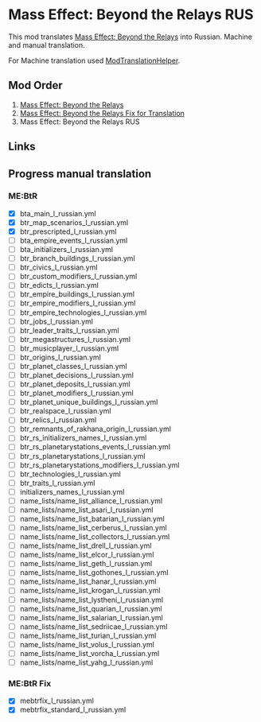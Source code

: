 # Mass Effect: Beyond the Relays RUS
This mod translates [Mass Effect: Beyond the Relays](https://steamcommunity.com/sharedfiles/filedetails/?id=2911033004) into Russian.
Machine and manual translation.

For Machine translation used [ModTranslationHelper](https://github.com/JuryReimis/ModTranslationHelper).

## Mod Order
1. [Mass Effect: Beyond the Relays](https://steamcommunity.com/sharedfiles/filedetails/?id=2911033004)
2. [Mass Effect: Beyond the Relays Fix for Translation](https://steamcommunity.com/sharedfiles/filedetails/?id=2954292659)
2. Mass Effect: Beyond the Relays RUS

## Links

## Progress manual translation
### ME:BtR
- [x] bta_main_l_russian.yml
- [x] btr_map_scenarios_l_russian.yml
- [x] btr_prescripted_l_russian.yml
- [ ] bta_empire_events_l_russian.yml
- [ ] bta_initializers_l_russian.yml
- [ ] btr_branch_buildings_l_russian.yml
- [ ] btr_civics_l_russian.yml
- [ ] btr_custom_modifiers_l_russian.yml
- [ ] btr_edicts_l_russian.yml
- [ ] btr_empire_buildings_l_russian.yml
- [ ] btr_empire_modifiers_l_russian.yml
- [ ] btr_empire_technologies_l_russian.yml
- [ ] btr_jobs_l_russian.yml
- [ ] btr_leader_traits_l_russian.yml
- [ ] btr_megastructures_l_russian.yml
- [ ] btr_musicplayer_l_russian.yml
- [ ] btr_origins_l_russian.yml
- [ ] btr_planet_classes_l_russian.yml
- [ ] btr_planet_decisions_l_russian.yml
- [ ] btr_planet_deposits_l_russian.yml
- [ ] btr_planet_modifiers_l_russian.yml
- [ ] btr_planet_unique_buildings_l_russian.yml
- [ ] btr_realspace_l_russian.yml
- [ ] btr_relics_l_russian.yml
- [ ] btr_remnants_of_rakhana_origin_l_russian.yml
- [ ] btr_rs_initializers_names_l_russian.yml
- [ ] btr_rs_planetarystations_events_l_russian.yml
- [ ] btr_rs_planetarystations_l_russian.yml
- [ ] btr_rs_planetarystations_modifiers_l_russian.yml
- [ ] btr_technologies_l_russian.yml
- [ ] btr_traits_l_russian.yml
- [ ] initializers_names_l_russian.yml
- [ ] name_lists/name_list_alliance_l_russian.yml
- [ ] name_lists/name_list_asari_l_russian.yml
- [ ] name_lists/name_list_batarian_l_russian.yml
- [ ] name_lists/name_list_cerberus_l_russian.yml
- [ ] name_lists/name_list_collectors_l_russian.yml
- [ ] name_lists/name_list_drell_l_russian.yml
- [ ] name_lists/name_list_elcor_l_russian.yml
- [ ] name_lists/name_list_geth_l_russian.yml
- [ ] name_lists/name_list_gothones_l_russian.yml
- [ ] name_lists/name_list_hanar_l_russian.yml
- [ ] name_lists/name_list_krogan_l_russian.yml
- [ ] name_lists/name_list_lystheni_l_russian.yml
- [ ] name_lists/name_list_quarian_l_russian.yml
- [ ] name_lists/name_list_salarian_l_russian.yml
- [ ] name_lists/name_list_sedriicae_l_russian.yml
- [ ] name_lists/name_list_turian_l_russian.yml
- [ ] name_lists/name_list_volus_l_russian.yml
- [ ] name_lists/name_list_vorcha_l_russian.yml
- [ ] name_lists/name_list_yahg_l_russian.yml

### ME:BtR Fix
- [x] mebtrfix_l_russian.yml
- [x] mebtrfix_standard_l_russian.yml
